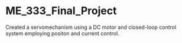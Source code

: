 # ME_333_Final_Project

Created a servomechanism using a DC motor and closed-loop control system employing positon
and current control. 
